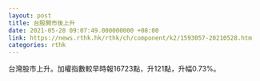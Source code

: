```yaml
---
layout: post
title: 台股開市後上升
date: 2021-05-28 09:07:49.000000000 +08:00
link: https://news.rthk.hk/rthk/ch/component/k2/1593057-20210528.htm
categories: rthk
---
```


台灣股市上升。加權指數較早時報16723點，升121點，升幅0.73%。
